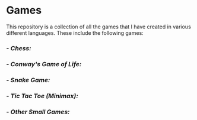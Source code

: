# Games

This repository is a collection of all the games that I have created in various different languages. These include the following games:

### - _Chess:_

### - _Conway's Game of Life:_

### - _Snake Game:_

### - _Tic Tac Toe (Minimax):_

### - _Other Small Games:_
